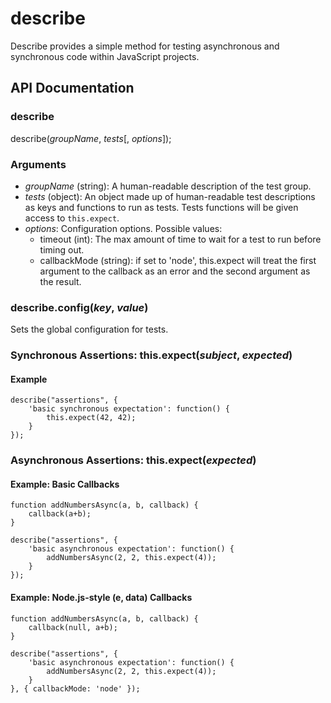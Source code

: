 # describe

Describe provides a simple method for testing asynchronous and synchronous
code within JavaScript projects.

## API Documentation

### describe

describe(*groupName*, *tests*[, *options*]);

### Arguments

* *groupName* (string): A human-readable description of the test group.
* *tests* (object): An object made up of human-readable test descriptions as keys and
functions to run as tests.  Tests functions will be given access to 
`this.expect`.
* *options*: Configuration options.  Possible values:
	* timeout (int): The max amount of time to wait for a test to run before
timing out.
	* callbackMode (string): if set to 'node', this.expect will treat the first
argument to the callback as an error and the second argument as the result.

### describe.config(*key*, *value*)

Sets the global configuration for tests.

### Synchronous Assertions: this.expect(*subject*, *expected*)

#### Example

	describe("assertions", {
		'basic synchronous expectation': function() {
			this.expect(42, 42);
		}
	});

### Asynchronous Assertions: this.expect(*expected*)


#### Example: Basic Callbacks

	function addNumbersAsync(a, b, callback) {
		callback(a+b);
	}

	describe("assertions", {
		'basic asynchronous expectation': function() {
			addNumbersAsync(2, 2, this.expect(4));
		}
	});

#### Example: Node.js-style (e, data) Callbacks

	function addNumbersAsync(a, b, callback) {
		callback(null, a+b);
	}

	describe("assertions", {
		'basic asynchronous expectation': function() {
			addNumbersAsync(2, 2, this.expect(4));
		}
	}, { callbackMode: 'node' });